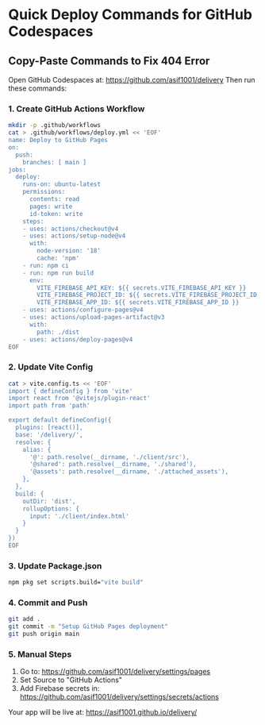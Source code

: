 # Quick Deploy Commands for GitHub Codespaces

## Copy-Paste Commands to Fix 404 Error

Open GitHub Codespaces at: https://github.com/asif1001/delivery
Then run these commands:

### 1. Create GitHub Actions Workflow
```bash
mkdir -p .github/workflows
cat > .github/workflows/deploy.yml << 'EOF'
name: Deploy to GitHub Pages
on:
  push:
    branches: [ main ]
jobs:
  deploy:
    runs-on: ubuntu-latest
    permissions:
      contents: read
      pages: write
      id-token: write
    steps:
    - uses: actions/checkout@v4
    - uses: actions/setup-node@v4
      with:
        node-version: '18'
        cache: 'npm'
    - run: npm ci
    - run: npm run build
      env:
        VITE_FIREBASE_API_KEY: ${{ secrets.VITE_FIREBASE_API_KEY }}
        VITE_FIREBASE_PROJECT_ID: ${{ secrets.VITE_FIREBASE_PROJECT_ID }}
        VITE_FIREBASE_APP_ID: ${{ secrets.VITE_FIREBASE_APP_ID }}
    - uses: actions/configure-pages@v4
    - uses: actions/upload-pages-artifact@v3
      with:
        path: ./dist
    - uses: actions/deploy-pages@v4
EOF
```

### 2. Update Vite Config
```bash
cat > vite.config.ts << 'EOF'
import { defineConfig } from 'vite'
import react from '@vitejs/plugin-react'
import path from 'path'

export default defineConfig({
  plugins: [react()],
  base: '/delivery/',
  resolve: {
    alias: {
      '@': path.resolve(__dirname, './client/src'),
      '@shared': path.resolve(__dirname, './shared'),
      '@assets': path.resolve(__dirname, './attached_assets'),
    },
  },
  build: {
    outDir: 'dist',
    rollupOptions: {
      input: './client/index.html'
    }
  }
})
EOF
```

### 3. Update Package.json
```bash
npm pkg set scripts.build="vite build"
```

### 4. Commit and Push
```bash
git add .
git commit -m "Setup GitHub Pages deployment"
git push origin main
```

### 5. Manual Steps
1. Go to: https://github.com/asif1001/delivery/settings/pages
2. Set Source to "GitHub Actions"
3. Add Firebase secrets in: https://github.com/asif1001/delivery/settings/secrets/actions

Your app will be live at: https://asif1001.github.io/delivery/